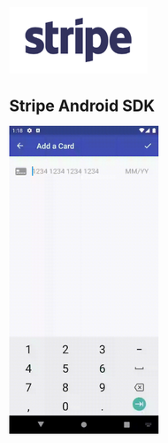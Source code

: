 [<img width="250" height="119" src="https://raw.githubusercontent.com/stripe/stripe-android/master/assets/stripe_logo_slate_small.png"/>](https://stripe.com/docs/mobile/android)

# Stripe Android SDK


<img width="270" height="555" src="https://raw.githubusercontent.com/stripe/stripe-android/master/assets/card_input.gif"/>
